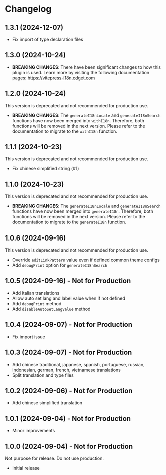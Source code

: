 # Changelog

## 1.3.1 (2024-12-07)

- Fix import of type declaration files

## 1.3.0 (2024-10-24)

- **BREAKING CHANGES**: There have been significant changes to how this plugin is used. Learn more by visiting the following documentation pages: https://vitepress-i18n.cdget.com

## 1.2.0 (2024-10-24)

This version is deprecated and not recommended for production use.

- **BREAKING CHANGES**: The `generateI18nLocale` and `generateI18nSearch` functions have now been merged into `withI18n`. Therefore, both functions will be removed in the next version. Please refer to the documentation to migrate to the `withI18n` function.

## 1.1.1 (2024-10-23)

This version is deprecated and not recommended for production use.

- Fix chinese simplified string (#1)

## 1.1.0 (2024-10-23)

This version is deprecated and not recommended for production use.

- **BREAKING CHANGES**: The `generateI18nLocale` and `generateI18nSearch` functions have now been merged into `generateI18n`. Therefore, both functions will be removed in the next version. Please refer to the documentation to migrate to the `generateI18n` function.

## 1.0.6 (2024-09-16)

This version is deprecated and not recommended for production use.

- Override `editLinkPattern` value even if defined common theme configs
- Add `debugPrint` option for `generateI18nSearch`

## 1.0.5 (2024-09-16) - Not for Production

- Add italian translations
- Allow auto set lang and label value when if not defined
- Add `debugPrint` method
- Add `disableAutoSetLangValue` method

## 1.0.4 (2024-09-07) - Not for Production

- Fix import issue

## 1.0.3 (2024-09-07) - Not for Production

- Add chinese traditional, japanese, spanish, portuguese, russian, indonesian, german, french, vietnamese translations
- Split translation and type files

## 1.0.2 (2024-09-06) - Not for Production

- Add chinese simplified translation

## 1.0.1 (2024-09-04) - Not for Production

- Minor improvements

## 1.0.0 (2024-09-04) - Not for Production

Not purpose for release. Do not use production.

- Initial release
